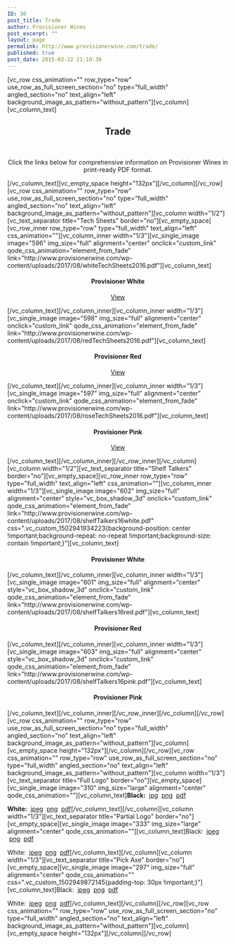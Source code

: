 ```yaml
---
ID: 30
post_title: Trade
author: Provisioner Wines
post_excerpt: ""
layout: page
permalink: http://www.provisionerwine.com/trade/
published: true
post_date: 2015-03-22 21:19:38
---
```

[vc_row css_animation="" row_type="row" use_row_as_full_screen_section="no" type="full_width" angled_section="no" text_align="left" background_image_as_pattern="without_pattern"][vc_column][vc_column_text]
<h2 style="text-align: center;">Trade</h2>
&nbsp;
<p style="text-align: center;">Click the links below for comprehensive information on Provisioner Wines in print-ready PDF format.</p>
[/vc_column_text][vc_empty_space height="132px"][/vc_column][/vc_row][vc_row css_animation="" row_type="row" use_row_as_full_screen_section="no" type="full_width" angled_section="no" text_align="left" background_image_as_pattern="without_pattern"][vc_column width="1/2"][vc_text_separator title="Tech Sheets" border="no"][vc_empty_space][vc_row_inner row_type="row" type="full_width" text_align="left" css_animation=""][vc_column_inner width="1/3"][vc_single_image image="596" img_size="full" alignment="center" onclick="custom_link" qode_css_animation="element_from_fade" link="http://www.provisionerwine.com/wp-content/uploads/2017/08/whiteTechSheets2016.pdf"][vc_column_text]
<h4 style="text-align: center;">Provisioner White</h4>
<p style="text-align: center;"><a href="http://www.provisionerwine.com/wp-content/uploads/2017/08/whiteTechSheets2016.pdf" target="_blank" rel="noopener">View</a></p>
[/vc_column_text][/vc_column_inner][vc_column_inner width="1/3"][vc_single_image image="598" img_size="full" alignment="center" onclick="custom_link" qode_css_animation="element_from_fade" link="http://www.provisionerwine.com/wp-content/uploads/2017/08/redTechSheets2016.pdf"][vc_column_text]
<h4 style="text-align: center;">Provisioner Red</h4>
<p style="text-align: center;"><a href="http://www.provisionerwine.com/wp-content/uploads/2017/08/redTechSheets2016.pdf" target="_blank" rel="noopener">View</a></p>
[/vc_column_text][/vc_column_inner][vc_column_inner width="1/3"][vc_single_image image="597" img_size="full" alignment="center" onclick="custom_link" qode_css_animation="element_from_fade" link="http://www.provisionerwine.com/wp-content/uploads/2017/08/roseTechSheets2016.pdf"][vc_column_text]
<h4 style="text-align: center;">Provisioner Pink</h4>
<p style="text-align: center;"><a href="http://www.provisionerwine.com/wp-content/uploads/2017/08/roseTechSheets2016.pdf" target="_blank" rel="noopener">View</a></p>
[/vc_column_text][/vc_column_inner][/vc_row_inner][/vc_column][vc_column width="1/2"][vc_text_separator title="Shelf Talkers" border="no"][vc_empty_space][vc_row_inner row_type="row" type="full_width" text_align="left" css_animation=""][vc_column_inner width="1/3"][vc_single_image image="602" img_size="full" alignment="center" style="vc_box_shadow_3d" onclick="custom_link" qode_css_animation="element_from_fade" link="http://www.provisionerwine.com/wp-content/uploads/2017/08/shelfTalkers16white.pdf" css=".vc_custom_1502941934223{background-position: center !important;background-repeat: no-repeat !important;background-size: contain !important;}"][vc_column_text]
<h4 style="text-align: center;">Provisioner White</h4>
[/vc_column_text][/vc_column_inner][vc_column_inner width="1/3"][vc_single_image image="601" img_size="full" alignment="center" style="vc_box_shadow_3d" onclick="custom_link" qode_css_animation="element_from_fade" link="http://www.provisionerwine.com/wp-content/uploads/2017/08/shelfTalkers16red.pdf"][vc_column_text]
<h4 style="text-align: center;">Provisioner Red</h4>
[/vc_column_text][/vc_column_inner][vc_column_inner width="1/3"][vc_single_image image="603" img_size="full" alignment="center" style="vc_box_shadow_3d" onclick="custom_link" qode_css_animation="element_from_fade" link="http://www.provisionerwine.com/wp-content/uploads/2017/08/shelfTalkers16pink.pdf"][vc_column_text]
<h4 style="text-align: center;">Provisioner Pink</h4>
[/vc_column_text][/vc_column_inner][/vc_row_inner][/vc_column][/vc_row][vc_row css_animation="" row_type="row" use_row_as_full_screen_section="no" type="full_width" angled_section="no" text_align="left" background_image_as_pattern="without_pattern"][vc_column][vc_empty_space height="132px"][/vc_column][/vc_row][vc_row css_animation="" row_type="row" use_row_as_full_screen_section="no" type="full_width" angled_section="no" text_align="left" background_image_as_pattern="without_pattern"][vc_column width="1/3"][vc_text_separator title="Full Logo" border="no"][vc_empty_space][vc_single_image image="310" img_size="large" alignment="center" qode_css_animation=""][vc_column_text]<strong>Black:</strong>  <a href="http://www.provisionerwine.com/wp-content/uploads/2017/08/logoBoardReg-02.jpg" target="_blank" rel="noopener">jpg</a>  <a href="http://www.provisionerwine.com/wp-content/uploads/2017/08/logoBoardReg-02.png" target="_blank" rel="noopener">png</a>  <a href="http://www.provisionerwine.com/wp-content/uploads/2017/08/logoBoardReg-2.pdf" target="_blank" rel="noopener">pdf</a>

<strong>White:</strong>  <a href="http://www.provisionerwine.com/wp-content/uploads/2017/08/logoJpegs-02.jpg" target="_blank" rel="noopener">jpeg</a>  <a href="http://www.provisionerwine.com/wp-content/uploads/2017/08/logoBoardPNG-02.png" target="_blank" rel="noopener">png</a>  <a href="http://www.provisionerwine.com/wp-content/uploads/2017/08/logoBoardPDF-2.pdf" target="_blank" rel="noopener">pdf</a>[/vc_column_text][/vc_column][vc_column width="1/3"][vc_text_separator title="Partial Logo" border="no"][vc_empty_space][vc_single_image image="333" img_size="large" alignment="center" qode_css_animation=""][vc_column_text]Black:  <a href="http://www.provisionerwine.com/wp-content/uploads/2017/08/logoBoardReg-01.jpg" target="_blank" rel="noopener">jpeg</a>  <a href="http://www.provisionerwine.com/wp-content/uploads/2017/08/logoBoardReg-01.png" target="_blank" rel="noopener">png</a>  <a href="http://www.provisionerwine.com/wp-content/uploads/2017/08/logoBoardReg-1.pdf">pdf</a>

White:  <a href="http://www.provisionerwine.com/wp-content/uploads/2017/08/logoJpegs-01.jpg" target="_blank" rel="noopener">jpeg</a>  <a href="http://www.provisionerwine.com/wp-content/uploads/2017/08/logoBoardPNG-01.png" target="_blank" rel="noopener">png</a>  <a href="http://www.provisionerwine.com/wp-content/uploads/2017/08/logoBoardPDF-1.pdf" target="_blank" rel="noopener">pdf</a>[/vc_column_text][/vc_column][vc_column width="1/3"][vc_text_separator title="Pick Axe" border="no"][vc_empty_space][vc_single_image image="297" img_size="full" alignment="center" qode_css_animation="" css=".vc_custom_1502949872145{padding-top: 30px !important;}"][vc_column_text]Black:  <a href="http://www.provisionerwine.com/wp-content/uploads/2017/08/logoBoardReg-03.jpg" target="_blank" rel="noopener">jpeg</a>  <a href="http://www.provisionerwine.com/wp-content/uploads/2017/08/logoBoardReg-03.png" target="_blank" rel="noopener">png</a>  <a href="http://www.provisionerwine.com/wp-content/uploads/2017/08/logoBoardReg-3.pdf">pdf</a>

White:  <a href="http://www.provisionerwine.com/wp-content/uploads/2017/08/logoJpegs-02.jpg" target="_blank" rel="noopener">jpeg</a>  <a href="http://www.provisionerwine.com/wp-content/uploads/2017/08/logoBoardPNG-03.png" target="_blank" rel="noopener">png</a>  <a href="http://www.provisionerwine.com/wp-content/uploads/2017/08/logoBoardPDF-3.pdf" target="_blank" rel="noopener">pdf</a>[/vc_column_text][/vc_column][/vc_row][vc_row css_animation="" row_type="row" use_row_as_full_screen_section="no" type="full_width" angled_section="no" text_align="left" background_image_as_pattern="without_pattern"][vc_column][vc_empty_space height="132px"][/vc_column][/vc_row]